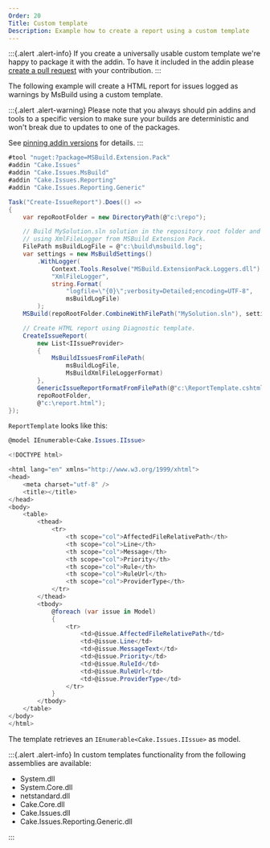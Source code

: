 ```yaml
---
Order: 20
Title: Custom template
Description: Example how to create a report using a custom template
---
```

:::{.alert .alert-info}
If you create a universally usable custom template we're happy to package it with the addin.
To have it included in the addin please [create a pull request] with your contribution.
:::

The following example will create a HTML report for issues logged as warnings by MsBuild using a custom template.

:::{.alert .alert-warning}
Please note that you always should pin addins and tools to a specific version to make sure your builds are deterministic and
won't break due to updates to one of the packages.

See [pinning addin versions](https://cakebuild.net/docs/tutorials/pinning-cake-version#pinning-addin-version) for details.
:::

```csharp
#tool "nuget:?package=MSBuild.Extension.Pack"
#addin "Cake.Issues"
#addin "Cake.Issues.MsBuild"
#addin "Cake.Issues.Reporting"
#addin "Cake.Issues.Reporting.Generic"

Task("Create-IssueReport").Does(() =>
{
    var repoRootFolder = new DirectoryPath(@"c:\repo");

    // Build MySolution.sln solution in the repository root folder and log issues
    // using XmlFileLogger from MSBuild Extension Pack.
    FilePath msBuildLogFile = @"c:\build\msbuild.log";
    var settings = new MsBuildSettings()
        .WithLogger(
            Context.Tools.Resolve("MSBuild.ExtensionPack.Loggers.dll").FullPath,
            "XmlFileLogger",
            string.Format(
                "logfile=\"{0}\";verbosity=Detailed;encoding=UTF-8",
                msBuildLogFile)
        );
    MSBuild(repoRootFolder.CombineWithFilePath("MySolution.sln"), settings);

    // Create HTML report using Diagnostic template.
    CreateIssueReport(
        new List<IIssueProvider>
        {
            MsBuildIssuesFromFilePath(
                msBuildLogFile,
                MsBuildXmlFileLoggerFormat)
        },
        GenericIssueReportFormatFromFilePath(@"c:\ReportTemplate.cshtml"),
        repoRootFolder,
        @"c:\report.html");
});
```

`ReportTemplate` looks like this:

```csharp
@model IEnumerable<Cake.Issues.IIssue>

<!DOCTYPE html>

<html lang="en" xmlns="http://www.w3.org/1999/xhtml">
<head>
    <meta charset="utf-8" />
    <title></title>
</head>
<body>
    <table>
        <thead>
            <tr>
                <th scope="col">AffectedFileRelativePath</th>
                <th scope="col">Line</th>
                <th scope="col">Message</th>
                <th scope="col">Priority</th>
                <th scope="col">Rule</th>
                <th scope="col">RuleUrl</th>
                <th scope="col">ProviderType</th>
            </tr>
        </thead>
        <tbody>
            @foreach (var issue in Model)
            {
                <tr>
                    <td>@issue.AffectedFileRelativePath</td>
                    <td>@issue.Line</td>
                    <td>@issue.MessageText</td>
                    <td>@issue.Priority</td>
                    <td>@issue.RuleId</td>
                    <td>@issue.RuleUrl</td>
                    <td>@issue.ProviderType</td>
                </tr>
            }
        </tbody>
    </table>
</body>
</html>
```

The template retrieves an `IEnumerable<Cake.Issues.IIssue>` as model.

:::{.alert .alert-info}
In custom templates functionality from the following assemblies are available:

* System.dll
* System.Core.dll
* netstandard.dll
* Cake.Core.dll
* Cake.Issues.dll
* Cake.Issues.Reporting.Generic.dll

:::

[create a pull request]: https://github.com/cake-contrib/Cake.Issues.Reporting.Generic/blob/develop/CONTRIBUTING.md
